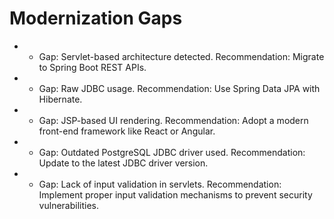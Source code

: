 # Modernization Gaps

- - Gap: Servlet-based architecture detected.
Recommendation: Migrate to Spring Boot REST APIs.
- - Gap: Raw JDBC usage.
Recommendation: Use Spring Data JPA with Hibernate.
- - Gap: JSP-based UI rendering.
Recommendation: Adopt a modern front-end framework like React or Angular.
- - Gap: Outdated PostgreSQL JDBC driver used.
Recommendation: Update to the latest JDBC driver version.
- - Gap: Lack of input validation in servlets.
Recommendation: Implement proper input validation mechanisms to prevent security vulnerabilities.
